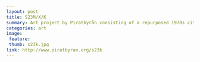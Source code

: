 ```yaml
---
layout: post
title: S23M/X/K
summary: Art project by Piratbyrån consisting of a repurposed 1970s city bus. Originally at Manifesta 7.
categories: art
image:
 feature:
 thumb: s23k.jpg
link: http://www.piratbyran.org/s23k
---
```



